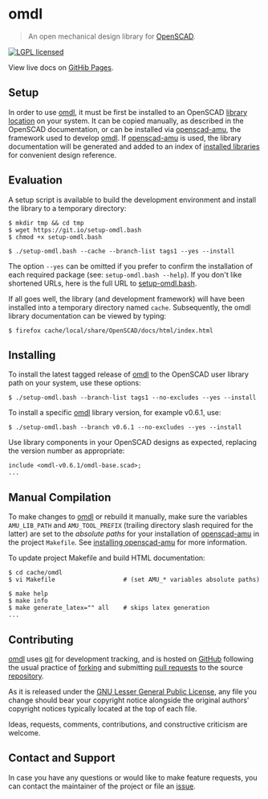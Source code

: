 omdl
====

> An open mechanical design library for [OpenSCAD].

[![LGPL licensed](https://img.shields.io/badge/license-LGPL-blue.svg?style=flat)](https://raw.githubusercontent.com/royasutton/omdl/master/lgpl-2.1.txt)

View live docs on [GitHib Pages](https://royasutton.github.io/omdl).


Setup
-----

In order to use [omdl], it must be first be installed to an OpenSCAD
[library location] on your system. It can be copied manually, as
described in the OpenSCAD documentation, or can be installed via
[openscad-amu], the framework used to develop [omdl]. If [openscad-amu]
is used, the library documentation will be generated and added to an
index of [installed libraries] for convenient design reference.


Evaluation
----------

A setup script is available to build the development environment and
install the library to a temporary directory:

    $ mkdir tmp && cd tmp
    $ wget https://git.io/setup-omdl.bash
    $ chmod +x setup-omdl.bash

    $ ./setup-omdl.bash --cache --branch-list tags1 --yes --install

The option `--yes` can be omitted if you prefer to confirm the
installation of each required package (see: `setup-omdl.bash --help`).
If you don't like shortened URLs, here is the full URL to
[setup-omdl.bash].

If all goes well, the library (and development framework) will have
been installed into a temporary directory named `cache`. Subsequently,
the omdl library documentation can be viewed by typing:

    $ firefox cache/local/share/OpenSCAD/docs/html/index.html


Installing
----------

To install the latest tagged release of [omdl] to the OpenSCAD user
library path on your system, use these options:

    $ ./setup-omdl.bash --branch-list tags1 --no-excludes --yes --install

To install a specific [omdl] library version, for example v0.6.1, use:

    $ ./setup-omdl.bash --branch v0.6.1 --no-excludes --yes --install

Use library components in your OpenSCAD designs as expected, replacing
the version number as appropriate:

```
include <omdl-v0.6.1/omdl-base.scad>;
...
```

Manual Compilation
------------------

To make changes to [omdl] or rebuild it manually, make sure the
variables `AMU_LIB_PATH` and `AMU_TOOL_PREFIX` (trailing directory
slash required for the latter) are set to the *absolute paths* for your
installation of [openscad-amu] in the project `Makefile`. See
[installing openscad-amu] for more information.

To update project Makefile and build HTML documentation:

    $ cd cache/omdl
    $ vi Makefile                   # (set AMU_* variables absolute paths)

    $ make help
    $ make info
    $ make generate_latex="" all    # skips latex generation
    ...


Contributing
------------

[omdl] uses [git] for development tracking, and is hosted on [GitHub]
following the usual practice of [forking] and submitting [pull requests]
to the source [repository].

As it is released under the [GNU Lesser General Public License], any
file you change should bear your copyright notice alongside the
original authors' copyright notices typically located at the top of
each file.

Ideas, requests, comments, contributions, and constructive criticism
are welcome.


Contact and Support
-------------------

In case you have any questions or would like to make feature requests,
you can contact the maintainer of the project or file an [issue].


[GNU Lesser General Public License]: https://www.gnu.org/licenses/lgpl.html

[setup-omdl.bash]: https://raw.githubusercontent.com/royasutton/omdl/master/share/scripts/setup-omdl.bash

[omdl]: https://royasutton.github.io/omdl
[repository]: https://github.com/royasutton/omdl
[issue]: https://github.com/royasutton/omdl/issues

[installed libraries]: https://royasutton.github.io/omdl/api/html

[openscad-amu]: https://royasutton.github.io/openscad-amu
[installing openscad-amu]: https://github.com/royasutton/openscad-amu#installing

[Doxygen]: http://www.stack.nl/~dimitri/doxygen/index.html

[OpenSCAD]: http://www.openscad.org
[library location]: https://en.wikibooks.org/wiki/OpenSCAD_User_Manual/Libraries

[git]: http://git-scm.com
[GitHub]: http://github.com
[forking]: http://help.github.com/forking
[pull requests]: https://help.github.com/articles/about-pull-requests

